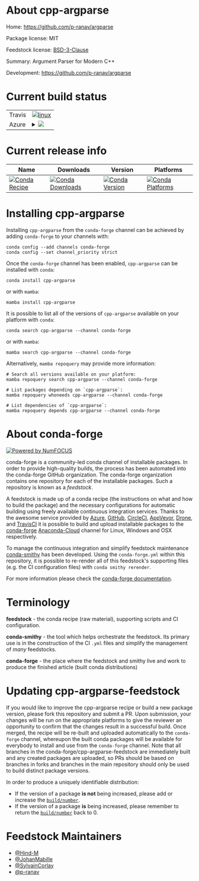 About cpp-argparse
==================

Home: https://github.com/p-ranav/argparse

Package license: MIT

Feedstock license: [BSD-3-Clause](https://github.com/conda-forge/cpp-argparse-feedstock/blob/main/LICENSE.txt)

Summary: Argument Parser for Modern C++ 

Development: https://github.com/p-ranav/argparse

Current build status
====================


<table><tr>
    <td>Travis</td>
    <td>
      <a href="https://app.travis-ci.com/conda-forge/cpp-argparse-feedstock">
        <img alt="linux" src="https://img.shields.io/travis/com/conda-forge/cpp-argparse-feedstock/main.svg?label=Linux">
      </a>
    </td>
  </tr>
    
  <tr>
    <td>Azure</td>
    <td>
      <details>
        <summary>
          <a href="https://dev.azure.com/conda-forge/feedstock-builds/_build/latest?definitionId=18104&branchName=main">
            <img src="https://dev.azure.com/conda-forge/feedstock-builds/_apis/build/status/cpp-argparse-feedstock?branchName=main">
          </a>
        </summary>
        <table>
          <thead><tr><th>Variant</th><th>Status</th></tr></thead>
          <tbody><tr>
              <td>linux_64</td>
              <td>
                <a href="https://dev.azure.com/conda-forge/feedstock-builds/_build/latest?definitionId=18104&branchName=main">
                  <img src="https://dev.azure.com/conda-forge/feedstock-builds/_apis/build/status/cpp-argparse-feedstock?branchName=main&jobName=linux&configuration=linux%20linux_64_" alt="variant">
                </a>
              </td>
            </tr><tr>
              <td>linux_aarch64</td>
              <td>
                <a href="https://dev.azure.com/conda-forge/feedstock-builds/_build/latest?definitionId=18104&branchName=main">
                  <img src="https://dev.azure.com/conda-forge/feedstock-builds/_apis/build/status/cpp-argparse-feedstock?branchName=main&jobName=linux&configuration=linux%20linux_aarch64_" alt="variant">
                </a>
              </td>
            </tr><tr>
              <td>linux_ppc64le</td>
              <td>
                <a href="https://dev.azure.com/conda-forge/feedstock-builds/_build/latest?definitionId=18104&branchName=main">
                  <img src="https://dev.azure.com/conda-forge/feedstock-builds/_apis/build/status/cpp-argparse-feedstock?branchName=main&jobName=linux&configuration=linux%20linux_ppc64le_" alt="variant">
                </a>
              </td>
            </tr><tr>
              <td>osx_64</td>
              <td>
                <a href="https://dev.azure.com/conda-forge/feedstock-builds/_build/latest?definitionId=18104&branchName=main">
                  <img src="https://dev.azure.com/conda-forge/feedstock-builds/_apis/build/status/cpp-argparse-feedstock?branchName=main&jobName=osx&configuration=osx%20osx_64_" alt="variant">
                </a>
              </td>
            </tr><tr>
              <td>win_64</td>
              <td>
                <a href="https://dev.azure.com/conda-forge/feedstock-builds/_build/latest?definitionId=18104&branchName=main">
                  <img src="https://dev.azure.com/conda-forge/feedstock-builds/_apis/build/status/cpp-argparse-feedstock?branchName=main&jobName=win&configuration=win%20win_64_" alt="variant">
                </a>
              </td>
            </tr>
          </tbody>
        </table>
      </details>
    </td>
  </tr>
</table>

Current release info
====================

| Name | Downloads | Version | Platforms |
| --- | --- | --- | --- |
| [![Conda Recipe](https://img.shields.io/badge/recipe-cpp--argparse-green.svg)](https://anaconda.org/conda-forge/cpp-argparse) | [![Conda Downloads](https://img.shields.io/conda/dn/conda-forge/cpp-argparse.svg)](https://anaconda.org/conda-forge/cpp-argparse) | [![Conda Version](https://img.shields.io/conda/vn/conda-forge/cpp-argparse.svg)](https://anaconda.org/conda-forge/cpp-argparse) | [![Conda Platforms](https://img.shields.io/conda/pn/conda-forge/cpp-argparse.svg)](https://anaconda.org/conda-forge/cpp-argparse) |

Installing cpp-argparse
=======================

Installing `cpp-argparse` from the `conda-forge` channel can be achieved by adding `conda-forge` to your channels with:

```
conda config --add channels conda-forge
conda config --set channel_priority strict
```

Once the `conda-forge` channel has been enabled, `cpp-argparse` can be installed with `conda`:

```
conda install cpp-argparse
```

or with `mamba`:

```
mamba install cpp-argparse
```

It is possible to list all of the versions of `cpp-argparse` available on your platform with `conda`:

```
conda search cpp-argparse --channel conda-forge
```

or with `mamba`:

```
mamba search cpp-argparse --channel conda-forge
```

Alternatively, `mamba repoquery` may provide more information:

```
# Search all versions available on your platform:
mamba repoquery search cpp-argparse --channel conda-forge

# List packages depending on `cpp-argparse`:
mamba repoquery whoneeds cpp-argparse --channel conda-forge

# List dependencies of `cpp-argparse`:
mamba repoquery depends cpp-argparse --channel conda-forge
```


About conda-forge
=================

[![Powered by
NumFOCUS](https://img.shields.io/badge/powered%20by-NumFOCUS-orange.svg?style=flat&colorA=E1523D&colorB=007D8A)](https://numfocus.org)

conda-forge is a community-led conda channel of installable packages.
In order to provide high-quality builds, the process has been automated into the
conda-forge GitHub organization. The conda-forge organization contains one repository
for each of the installable packages. Such a repository is known as a *feedstock*.

A feedstock is made up of a conda recipe (the instructions on what and how to build
the package) and the necessary configurations for automatic building using freely
available continuous integration services. Thanks to the awesome service provided by
[Azure](https://azure.microsoft.com/en-us/services/devops/), [GitHub](https://github.com/),
[CircleCI](https://circleci.com/), [AppVeyor](https://www.appveyor.com/),
[Drone](https://cloud.drone.io/welcome), and [TravisCI](https://travis-ci.com/)
it is possible to build and upload installable packages to the
[conda-forge](https://anaconda.org/conda-forge) [Anaconda-Cloud](https://anaconda.org/)
channel for Linux, Windows and OSX respectively.

To manage the continuous integration and simplify feedstock maintenance
[conda-smithy](https://github.com/conda-forge/conda-smithy) has been developed.
Using the ``conda-forge.yml`` within this repository, it is possible to re-render all of
this feedstock's supporting files (e.g. the CI configuration files) with ``conda smithy rerender``.

For more information please check the [conda-forge documentation](https://conda-forge.org/docs/).

Terminology
===========

**feedstock** - the conda recipe (raw material), supporting scripts and CI configuration.

**conda-smithy** - the tool which helps orchestrate the feedstock.
                   Its primary use is in the construction of the CI ``.yml`` files
                   and simplify the management of *many* feedstocks.

**conda-forge** - the place where the feedstock and smithy live and work to
                  produce the finished article (built conda distributions)


Updating cpp-argparse-feedstock
===============================

If you would like to improve the cpp-argparse recipe or build a new
package version, please fork this repository and submit a PR. Upon submission,
your changes will be run on the appropriate platforms to give the reviewer an
opportunity to confirm that the changes result in a successful build. Once
merged, the recipe will be re-built and uploaded automatically to the
`conda-forge` channel, whereupon the built conda packages will be available for
everybody to install and use from the `conda-forge` channel.
Note that all branches in the conda-forge/cpp-argparse-feedstock are
immediately built and any created packages are uploaded, so PRs should be based
on branches in forks and branches in the main repository should only be used to
build distinct package versions.

In order to produce a uniquely identifiable distribution:
 * If the version of a package **is not** being increased, please add or increase
   the [``build/number``](https://docs.conda.io/projects/conda-build/en/latest/resources/define-metadata.html#build-number-and-string).
 * If the version of a package **is** being increased, please remember to return
   the [``build/number``](https://docs.conda.io/projects/conda-build/en/latest/resources/define-metadata.html#build-number-and-string)
   back to 0.

Feedstock Maintainers
=====================

* [@Hind-M](https://github.com/Hind-M/)
* [@JohanMabille](https://github.com/JohanMabille/)
* [@SylvainCorlay](https://github.com/SylvainCorlay/)
* [@p-ranav](https://github.com/p-ranav/)

